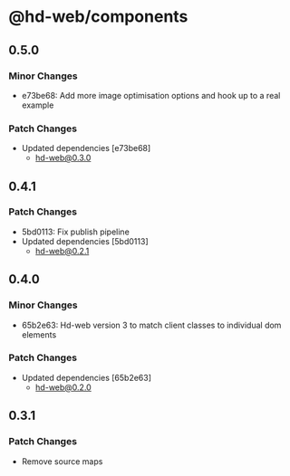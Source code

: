 # @hd-web/components

## 0.5.0

### Minor Changes

- e73be68: Add more image optimisation options and hook up to a real example

### Patch Changes

- Updated dependencies [e73be68]
  - hd-web@0.3.0

## 0.4.1

### Patch Changes

- 5bd0113: Fix publish pipeline
- Updated dependencies [5bd0113]
  - hd-web@0.2.1

## 0.4.0

### Minor Changes

- 65b2e63: Hd-web version 3 to match client classes to individual dom elements

### Patch Changes

- Updated dependencies [65b2e63]
  - hd-web@0.2.0

## 0.3.1

### Patch Changes

- Remove source maps

